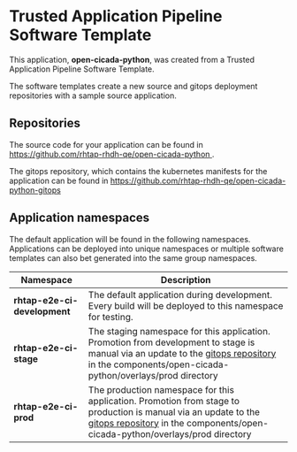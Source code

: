 # Trusted Application Pipeline Software Template

This application, **open-cicada-python**, was created from a Trusted Application Pipeline Software Template.

The software templates create a new source and gitops deployment repositories with a sample source application. 

## Repositories

The source code for your application can be found in [https://github.com/rhtap-rhdh-qe/open-cicada-python ](https://github.com/rhtap-rhdh-qe/open-cicada-python ).
 
The gitops repository, which contains the kubernetes manifests for the application can be found in 
[https://github.com/rhtap-rhdh-qe/open-cicada-python-gitops ](https://github.com/rhtap-rhdh-qe/open-cicada-python-gitops ) 

## Application namespaces 

The default application will be found in the following namespaces. Applications can be deployed into unique namespaces or multiple software templates can also bet generated into the same group namespaces.  

|  Namespace   |  Description   |  
| -------- | -------- |   
| **rhtap-e2e-ci-development** | The default application during development. Every build will be deployed to this namespace for testing. | 
| **rhtap-e2e-ci-stage** | The staging namespace for this application. Promotion from development to stage is manual via an update to the [gitops repository](https://github.com/rhtap-rhdh-qe/open-cicada-python-gitops ) in the components/open-cicada-python/overlays/prod directory |  
| **rhtap-e2e-ci-prod** | The production namespace for this application. Promotion from stage to production is manual via an update to the [gitops repository](https://github.com/rhtap-rhdh-qe/open-cicada-python-gitops ) in the components/open-cicada-python/overlays/prod directory | 